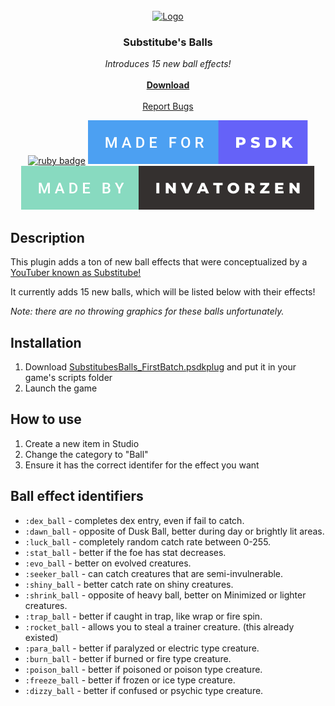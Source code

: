 
<!-- PROJECT LOGO -->
<br />
<div align="center">
  <a href="https://github.com/invatorzen/PSDKPlugins">
    <img src="https://i.imgur.com/Q3LOc4v.png" alt="Logo" width="240" height="240">
  </a>

  <h3 align="center">Substitube's Balls</h3>

  <p align="center">
    <i>Introduces 15 new ball effects!</i>
    <br /> <br />
    <a href="https://github.com/invatorzen/Invatorzens_PSDKPlugins/raw/refs/heads/main/plugins/Substitubes_Balls/SubstitubesBalls_FirstBatch.psdkplug"><strong>Download</strong></a>
    <br />
    <br />
    <a href="https://github.com/invatorzen/InvatorzenPSDKPlugins/issues">Report Bugs</a>
      
  [![ruby badge](https://forthebadge.com/images/badges/made-with-ruby.svg)](https://forthebadge.com)
  [![psdk badge](/svgs/made_for_psdk.svg)](https://gitlab.com/pokemonsdk/pokemonsdk)
  [![invatorzen badge](/svgs/made_by_invatorzen.svg)](https://github.com/invatorzen/Invatorzens_PSDKPlugins/tree/main)
  </p>
</div>

## Description
This plugin adds a ton of new ball effects that were conceptualized by a [YouTuber known as Substitube!](https://www.youtube.com/watch?v=n4VLVbA61L0&feature=youtu.be)

It currently adds 15 new balls, which will be listed below with their effects!

*Note: there are no throwing graphics for these balls unfortunately.*

## Installation
<ol>
  <li>Download <a href="https://github.com/invatorzen/Invatorzens_PSDKPlugins/raw/refs/heads/main/plugins/Substitubes_Balls/SubstitubesBalls_FirstBatch.psdkplug">SubstitubesBalls_FirstBatch.psdkplug</a> and put it in your game's scripts folder</li>
  <li>Launch the game</li>
</ol>

## How to use
<ol>
<li>Create a new item in Studio</li>
<li>Change the category to "Ball"</li>
<li>Ensure it has the correct identifer for the effect you want</li>
</ol>

## Ball effect identifiers
* ``:dex_ball`` - completes dex entry, even if fail to catch.
* ``:dawn_ball`` - opposite of Dusk Ball, better during day or brightly lit areas.
* ``:luck_ball`` - completely random catch rate between 0-255.
* ``:stat_ball`` - better if the foe has stat decreases.
* ``:evo_ball`` - better on evolved creatures.
* ``:seeker_ball`` - can catch creatures that are semi-invulnerable.
* ``:shiny_ball`` - better catch rate on shiny creatures.
* ``:shrink_ball`` - opposite of heavy ball, better on Minimized or lighter creatures.
* ``:trap_ball`` - better if caught in trap, like wrap or fire spin.
* ``:rocket_ball`` - allows you to steal a trainer creature. (this already existed)
* ``:para_ball`` - better if paralyzed or electric type creature.
* ``:burn_ball`` - better if burned or fire type creature.
* ``:poison_ball`` - better if poisoned or poison type creature.
* ``:freeze_ball`` - better if frozen or ice type creature.
* ``:dizzy_ball`` - better if confused or psychic type creature.